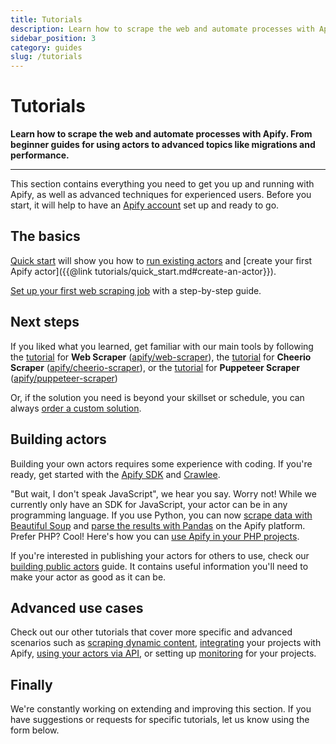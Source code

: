 ```yaml
---
title: Tutorials
description: Learn how to scrape the web and automate processes with Apify. From beginner guides for using actors to advanced topics like migrations and performance.
sidebar_position: 3
category: guides
slug: /tutorials
---
```


# Tutorials

**Learn how to scrape the web and automate processes with Apify. From beginner guides for using actors to advanced topics like migrations and performance.**

---

This section contains everything you need to get you up and running with Apify, as well as advanced techniques for experienced users. Before you start, it will help to have an [Apify account](https://console.apify.com) set up and ready to go.

## The basics

[Quick start](./quick_start.md) will show you how to [run existing actors](./quick_start.md) and [create your first Apify actor]({{@link tutorials/quick_start.md#create-an-actor}}).

[Set up your first web scraping job](./apify_scrapers/getting_started.md) with a step-by-step guide.

## Next steps

If you liked what you learned, get familiar with our main tools by following
the [tutorial](./apify_scrapers/web_scraper.md) for **Web Scraper** ([apify/web-scraper](https://apify.com/apify/web-scraper)),
the [tutorial](./apify_scrapers/cheerio_scraper.md) for **Cheerio Scraper** ([apify/cheerio-scraper](https://apify.com/apify/cheerio-scraper)),
or the [tutorial](./apify_scrapers/puppeteer_scraper.md) for **Puppeteer Scraper** ([apify/puppeteer-scraper](https://apify.com/apify/puppeteer-scraper))

Or, if the solution you need is beyond your skillset or schedule, you can always [order a custom solution](https://apify.com/custom-solutions).

## Building actors

Building your own actors requires some experience with coding. If you're ready, get started with the [Apify SDK](https://docs.apify.com/sdk-js/) and [Crawlee](https://crawlee.dev/docs/quick-start).

"But wait, I don't speak JavaScript", we hear you say. Worry not! While we currently only have an SDK for JavaScript, your actor can be in any programming language. If you use Python, you can now [scrape data with Beautiful Soup](./scrape_data_using_python.md)
and [parse the results with Pandas](./process_data_using_python.md) on the Apify platform. Prefer PHP? Cool! Here's how you can [use Apify in your PHP projects](./use_apify_from_php.md).

If you're interested in publishing your actors for others to use, check our [building public actors](./building_public_actors.md) guide. It contains useful information you'll need to make your actor as good as it can be.

## Advanced use cases

Check out our other tutorials that cover more specific and advanced scenarios such as [scraping dynamic content](./scraping_dynamic_content.md), [integrating](../integrations/index.md) your projects with Apify, [using your actors via API](./run_actor_and_retrieve_data_via_api.md), or setting up [monitoring](../monitoring/index.md) for your projects.

## Finally

We're constantly working on extending and improving this section. If you have suggestions or requests for specific tutorials, let us know using the form below.
